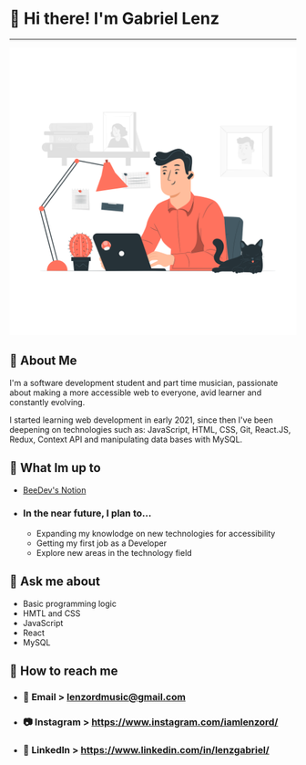 #  👋 Hi there! I'm Gabriel Lenz

---

![me as a cartoon](Telecommuting-pana.png)

## :book: About Me

I'm a software development student and part time musician, passionate about making a more accessible web to everyone, avid learner and constantly evolving.

I started learning web development in early 2021, since then I've been deepening on technologies such as: JavaScript, HTML, CSS, Git, React.JS, Redux, Context API and manipulating data bases with MySQL.

## :honeybee: What Im up to
  - [BeeDev's Notion](http://is.gd/beedev)
  - ### In the near future, I plan to...
    - Expanding my knowlodge on new technologies for accessibility 
    - Getting my first job as a Developer 
    - Explore new areas in the technology field

## :speech_balloon: Ask me about

 - Basic programming logic
 - HMTL and CSS
 - JavaScript
 - React
 - MySQL

## :postbox: How to reach me

  - ### :email: Email > lenzordmusic@gmail.com
  - ### :camera: Instagram > https://www.instagram.com/iamlenzord/
  - ### :briefcase: LinkedIn > https://www.linkedin.com/in/lenzgabriel/
 
<!--
**lenzord/lenzord** is a ✨ _special_ ✨ repository because its `README.md` (this file) appears on your GitHub profile.

Here are some ideas to get you started:

- 🔭 I’m currently working on ...
- 🌱 I’m currently learning ...
- 👯 I’m looking to collaborate on ...
- 🤔 I’m looking for help with ...
- 💬 Ask me about ...
- 📫 How to reach me: ...
- 😄 Pronouns: ...
- ⚡ Fun fact: ...
-->
